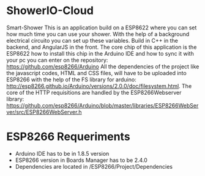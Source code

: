 # ShowerIO-Cloud
Smart-Shower This is an application build on a ESP8622 where you can set how much time you can use your shower. With the help of a background electrical circuito you can set up these variables. Build in C++ in the backend, and AngularJS in the front.  The core chip of this application is the ESP8622 how to install this chip in the Arduino IDE and how to sync it with your pc you can enter on the repository: https://github.com/esp8266/Arduino  All the dependencies of the project like the javascript codes, HTML and CSS files, will have to be uploaded into ESP8266 with the help of the FS library for arduino: http://esp8266.github.io/Arduino/versions/2.0.0/doc/filesystem.html.  The core of the HTTP requisitions are handled by the ESP8266Webserver library: https://github.com/esp8266/Arduino/blob/master/libraries/ESP8266WebServer/src/ESP8266WebServer.h

# ESP8266 Requeriments

- Arduino IDE has to be in 1.8.5 version
- ESP8266 version in Boards Manager has to be 2.4.0
- Dependencies are located in /ESP8266/Project/Dependencies
